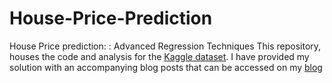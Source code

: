 # House-Price-Prediction
House Price prediction: : Advanced Regression Techniques 
This repository, houses the code and analysis for the [Kaggle dataset](https://www.kaggle.com/c/house-prices-advanced-regression-techniques). I have provided my solution with an accompanying blog posts that can be accessed on my [blog](https://duttashi.github.io/blog/sold-how-do-home-features-add-up-to-its-price-tag/)  
